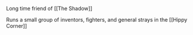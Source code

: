Long time friend of [[The Shadow]]

Runs a small group of inventors, fighters, and general strays in the [[Hippy Corner]]
